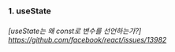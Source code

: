 ### 1. useState

###### [useState는 왜 const로 변수를 선언하는가?] https://github.com/facebook/react/issues/13982
